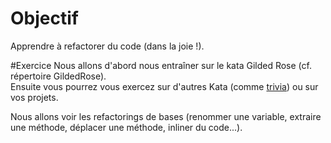 # Objectif
Apprendre à refactorer du code (dans la joie !). 

#Exercice
Nous allons d'abord nous entraîner sur le kata Gilded Rose (cf. répertoire GildedRose).  
Ensuite vous pourrez vous exercez sur d'autres Kata (comme [trivia](https://github.com/jbrains/trivia)) ou sur vos projets.

Nous allons voir les refactorings de bases (renommer une variable, extraire une méthode, déplacer une méthode, 
inliner du code...).